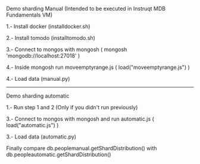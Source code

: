 Demo sharding Manual
(Intended to be executed in Instruqt MDB Fundamentals VM)

1.- Install docker (installdocker.sh)

2.- Install tomodo (installtomodo.sh)

3.- Connect to mongos with mongosh ( mongosh 'mongodb://localhost:27018' ) 

4.- Inside mongosh run moveemptyrange.js ( load("moveemptyrange.js") )

4.- Load data (manual.py)

-------------------------
Demo sharding automatic

1.- Run step 1 and 2 (Only if you didn't run previously)

3.- Connect to mongos with mongosh and run automatic.js ( load("automatic.js") )

3.- Load data (automatic.py)

Finally compare db.peoplemanual.getShardDistribution() with db.peopleautomatic.getShardDistribution()
